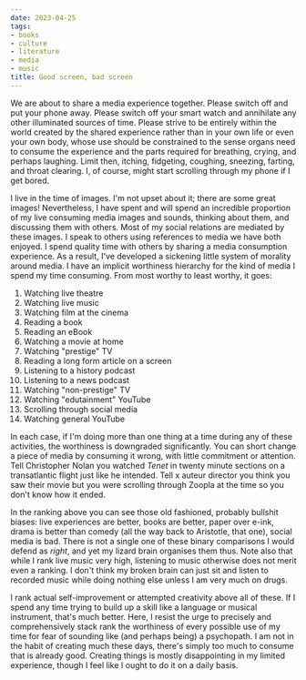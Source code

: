 ```yaml
---
date: 2023-04-25
tags:
- books
- culture
- literature
- media
- music
title: Good screen, bad screen
---
```


We are about to share a media experience together. Please switch off and put your phone away. Please switch off your smart watch and annihilate any other illuminated sources of time. Please strive to be entirely within the world created by the shared experience rather than in your own life or even your own body, whose use should be constrained to the sense organs need to consume the experience and the parts required for breathing, crying, and perhaps laughing. Limit then, itching, fidgeting, coughing, sneezing, farting, and throat clearing. I, of course, might start scrolling through my phone if I get bored.

I live in the time of images. I'm not upset about it; there are some great images! Nevertheless, I have spent and will spend an incredible proportion of my live consuming media images and sounds, thinking about them, and discussing them with others. Most of my social relations are mediated by these images. I speak to others using references to media we have both enjoyed. I spend quality time with others by sharing a media consumption experience. As a result, I've developed a sickening little system of morality around media. I have an implicit worthiness hierarchy for the kind of media I spend my time consuming. From most worthy to least worthy, it goes:

1. Watching live theatre
2. Watching live music
3. Watching film at the cinema
4. Reading a book
5. Reading an eBook
6. Watching a movie at home
7. Watching "prestige" TV
8. Reading a long form article on a screen
9. Listening to a history podcast
10. Listening to a news podcast
11. Watching "non-prestige" TV
11. Watching "edutainment" YouTube
12. Scrolling through social media
13. Watching general YouTube

In each case, if I'm doing more than one thing at a time during any of these activities, the worthiness is downgraded significantly. You can short change a piece of media by consuming it wrong, with little commitment or attention. Tell Christopher Nolan you watched *Tenet* in twenty minute sections on a transatlantic flight just like he intended. Tell x auteur director you think you saw their movie but you were scrolling through Zoopla at the time so you don't know how it ended.

In the ranking above you can see those old fashioned, probably bullshit biases: live experiences are better, books are better, paper over e-ink, drama is better than comedy (all the way back to Aristotle, that one), social media is bad. There is not a single one of these binary comparisons I would defend as *right*, and yet my lizard brain organises them thus. Note also that while I rank live music very high, listening to music otherwise does not merit even a ranking. I don't think my broken brain can just sit and listen to recorded music while doing nothing else unless I am very much on drugs.

I rank actual self-improvement or attempted creativity above all of these. If I spend any time trying to build up a skill like a language or musical instrument, that's much better. Here, I resist the urge to precisely and comprehensively stack rank the worthiness of every possible use of my time for fear of sounding like (and perhaps being) a psychopath. I am not in the habit of creating much these days, there's simply too much to consume that is already good. Creating things is mostly disappointing in my limited experience, though I feel like I ought to do it on a daily basis.